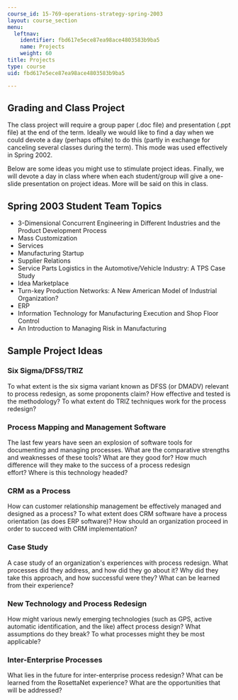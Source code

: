 ```yaml
---
course_id: 15-769-operations-strategy-spring-2003
layout: course_section
menu:
  leftnav:
    identifier: fbd617e5ece87ea98ace4803583b9ba5
    name: Projects
    weight: 60
title: Projects
type: course
uid: fbd617e5ece87ea98ace4803583b9ba5

---
```


Grading and Class Project
-------------------------

The class project will require a group paper (.doc file) and presentation (.ppt file) at the end of the term. Ideally we would like to find a day when we could devote a day (perhaps offsite) to do this (partly in exchange for canceling several classes during the term). This mode was used effectively in Spring 2002.

Below are some ideas you might use to stimulate project ideas. Finally, we will devote a day in class where when each student/group will give a one-slide presentation on project ideas. More will be said on this in class.

Spring 2003 Student Team Topics
-------------------------------

*   3-Dimensional Concurrent Engineering in Different Industries and the Product Development Process
*   Mass Customization
*   Services
*   Manufacturing Startup
*   Supplier Relations
*   Service Parts Logistics in the Automotive/Vehicle Industry: A TPS Case Study
*   Idea Marketplace
*   Turn-key Production Networks: A New American Model of Industrial Organization?
*   ERP
*   Information Technology for Manufacturing Execution and Shop Floor Control
*   An Introduction to Managing Risk in Manufacturing

Sample Project Ideas
--------------------

### Six Sigma/DFSS/TRIZ

To what extent is the six sigma variant known as DFSS (or DMADV) relevant to process redesign, as some proponents claim? How effective and tested is the methodology? To what extent do TRIZ techniques work for the process redesign?

### Process Mapping and Management Software

The last few years have seen an explosion of software tools for documenting and managing processes. What are the comparative strengths and weaknesses of these tools? What are they good for? How much difference will they make to the success of a process redesign effort? Where is this technology headed?

### CRM as a Process

How can customer relationship management be effectively managed and designed as a process? To what extent does CRM software have a process orientation (as does ERP software)? How should an organization proceed in order to succeed with CRM implementation?

### Case Study

A case study of an organization's experiences with process redesign. What processes did they address, and how did they go about it? Why did they take this approach, and how successful were they? What can be learned from their experience?

### New Technology and Process Redesign

How might various newly emerging technologies (such as GPS, active automatic identification, and the like) affect process design? What assumptions do they break? To what processes might they be most applicable?

### Inter-Enterprise Processes

What lies in the future for inter-enterprise process redesign? What can be learned from the RosettaNet experience? What are the opportunities that will be addressed?